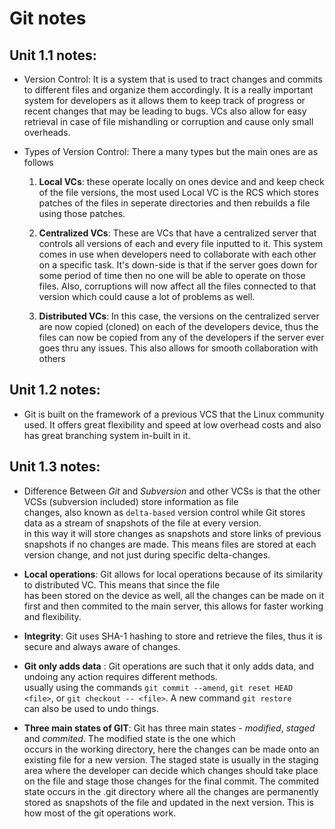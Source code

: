 # Git notes  

## Unit 1.1 notes: 

- Version Control: It is a system that is used to tract changes and commits to different files and organize them accordingly.
  It is a really important system for developers as it allows them to keep track of progress or recent changes that may be leading to bugs. VCs also allow for easy retrieval in case of file mishandling or corruption and cause only small overheads.  

- Types of Version Control: There a many types but the main ones are as follows

    1. **Local VCs**: these operate locally on ones device and and keep check of the file versions, the most used Local VC is the RCS which stores patches of the files in seperate directories and then rebuilds a file using those patches.

    2. **Centralized VCs**: These are VCs that have a centralized server that controls all versions of each and every file inputted to it. This system comes in use when developers need to collaborate with each other on a specific task. It's down-side is that if the server goes down for some period of time then no one will be able to operate on those files. Also, corruptions will now affect all the files connected to that version which could cause a lot of problems as well.

    3. **Distributed VCs**: In this case, the versions on the centralized server are now copied (cloned) on each of the developers device, thus the files can now be copied from any of the developers if the server ever goes thru any issues. This also allows for smooth collaboration with others  

## Unit 1.2 notes:  

- Git is built on the framework of a previous VCS that the Linux community used. It offers great flexibility and speed at low overhead costs and also has great branching system in-built in it.

## Unit 1.3 notes:  

- Difference Between *Git* and *Subversion* and other VCSs is that the other VCSs (subversion included) store information as file  
  changes, also known as `delta-based` version control while Git stores data as a stream of snapshots of the file at every version.  
  in this way it will store changes as snapshots and store links of previous snapshots if no changes are made. This means files are stored at each version change, and not just during specific delta-changes.  

- **Local operations**: Git allows for local operations because of its similarity to distributed VC. This means that since the file    
  has been stored on the device as well, all the changes can be made on it first and then commited to the main server, this allows for faster working and flexibility.

- **Integrity**: Git uses SHA-1 hashing to store and retrieve the files, thus it is secure and always aware of changes.  
  
- **Git only adds data** : Git operations are such that it only adds data, and undoing any action requires different methods.  
  usually using the commands `git commit --amend`, `git reset HEAD <file>`, or `git checkout -- <file>`. A new command `git restore`  
  can also be used to undo things.

- **Three main states of GIT**: Git has three main states - *modified*, *staged* and *commited*. The modified state is the one which  
  occurs in the working directory, here the changes can be made onto an existing file for a new version. The staged state is usually
  in the staging area where the developer can decide which changes should take place on the file and stage those changes for the final 
  commit. The commited state occurs in the .git directory where all the changes are permanently stored as snapshots of the file and updated in the next version. This is how most of the git operations work.

